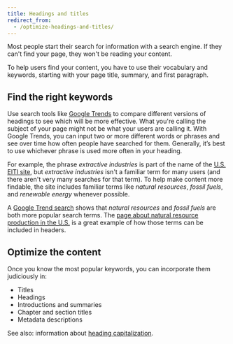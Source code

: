 ```yaml
---
title: Headings and titles
redirect_from:
  - /optimize-headings-and-titles/
---
```


Most people start their search for information with a search engine. If they can't find your page, they won't be reading your content.

To help users find your content, you have to use their vocabulary and keywords, starting with your page title, summary, and first paragraph.

## Find the right keywords

Use search tools like [Google Trends](https://www.google.com/trends/) to compare different versions of headings to see which will be more effective. What you're calling the subject of your page might not be what your users are calling it. With Google Trends, you can input two or more different words or phrases and see over time how often people have searched for them. Generally, it’s best to use whichever phrase is used more often in your heading.

For example, the phrase _extractive industries_ is part of the name of the [U.S. EITI site](https://useiti.doi.gov/), but _extractive industries_ isn't a familiar term for many users (and there aren't very many searches for that term). To help make content more findable, the site includes familiar terms like _natural resources_, _fossil fuels_, and _renewable energy_ whenever possible.

A [Google Trend search](https://www.google.com/trends/explore?date=all&q=extractive%20industries,fossil%20fuels) shows that _natural resources_ and _fossil fuels_ are both more popular search terms. The [page about natural resource production in the U.S.](https://useiti.doi.gov/how-it-works/production/) is a great example of how those terms can be included in headers.

## Optimize the content

Once you know the most popular keywords, you can incorporate them judiciously in:

* Titles
* Headings
* Introductions and summaries
* Chapter and section titles
* Metadata descriptions

See also: information about [heading capitalization](../capitalization/#headings).

